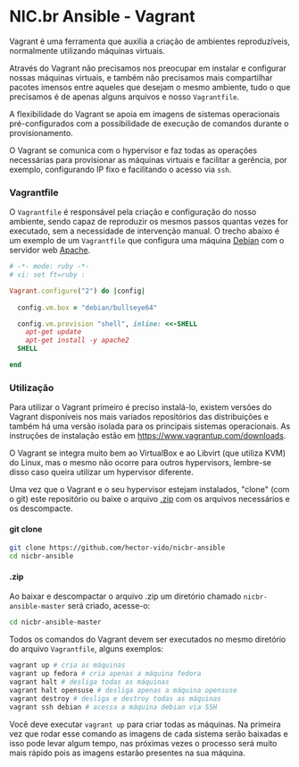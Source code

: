 # NIC.br Ansible - Vagrant

Vagrant é uma ferramenta que auxilia a criação de ambientes reproduzíveis, normalmente utilizando máquinas virtuais.

Através do Vagrant não precisamos nos preocupar em instalar e configurar nossas máquinas virtuais, e também não precisamos mais compartilhar pacotes imensos entre aqueles que desejam o mesmo ambiente, tudo o que precisamos é de apenas alguns arquivos e nosso `Vagrantfile`.

A flexibilidade do Vagrant se apoia em imagens de sistemas operacionais pré-configurados com a possibilidade de execução de comandos durante o provisionamento.

O Vagrant se comunica com o hypervisor e faz todas as operações necessárias para provisionar as máquinas virtuais e facilitar a gerência, por exemplo, configurando IP fixo e facilitando o acesso via `ssh`.

### Vagrantfile

O `Vagrantfile` é responsável pela criação e configuração do nosso ambiente, sendo capaz de reproduzir os mesmos passos quantas vezes for executado, sem a necessidade de intervenção manual. O trecho abaixo é um exemplo de um `Vagrantfile`  que configura uma máquina [Debian](https://www.debian.org/) com o servidor web [Apache](https://httpd.apache.org/).

```ruby
# -*- mode: ruby -*-
# vi: set ft=ruby :

Vagrant.configure("2") do |config|
  
  config.vm.box = "debian/bullseye64"

  config.vm.provision "shell", inline: <<-SHELL
    apt-get update
    apt-get install -y apache2
  SHELL

end
```

### Utilização

Para utilizar o Vagrant primeiro é preciso instalá-lo, existem versões do Vagrant disponíveis nos mais variados repositórios das distribuições e também há uma versão isolada para os principais sistemas operacionais. As instruções de instalação estão em https://www.vagrantup.com/downloads.

O Vagrant se integra muito bem ao VirtualBox e ao Libvirt (que utiliza KVM) do Linux, mas o mesmo não ocorre para outros hypervisors, lembre-se disso caso queira utilizar um hypervisor diferente.

Uma vez que o Vagrant e o seu hypervisor estejam instalados, "clone" (com o git) este repositório ou baixe o arquivo [.zip](https://github.com/hector-vido/nicbr-ansible/archive/refs/heads/master.zip) com os arquivos necessários e os descompacte.

#### git clone

```bash
git clone https://github.com/hector-vido/nicbr-ansible
cd nicbr-ansible
```

#### .zip

Ao baixar e descompactar o arquivo .zip um diretório chamado `nicbr-ansible-master` será criado, acesse-o:

```bash
cd nicbr-ansible-master
```

Todos os comandos do Vagrant devem ser executados no mesmo diretório do arquivo `Vagrantfile`, alguns exemplos:

```bash
vagrant up # cria as máquinas
vagrant up fedora # cria apenas a máquina fedora
vagrant halt # desliga todas as máquinas
vagrant halt opensuse # desliga apenas a máquina opensuse
vagrant destroy # desliga e destroy todas as máquinas
vagrant ssh debian # acessa a máquina debian via SSH
```

Você deve executar `vagrant up` para criar todas as máquinas. Na primeira vez que rodar esse comando as imagens de cada sistema serão baixadas e isso pode levar algum tempo, nas próximas vezes o processo será muito mais rápido pois as imagens estarão presentes na sua máquina.
